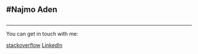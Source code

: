 #Najmo Aden
---
##
---

You can get in touch with me:

[stackoverflow](https://stackoverflow.com/users/16222879/najmo-aden) [LinkedIn](https://www.linkedin.com/in/najmoaden/)
<!---
najmoaden/najmoaden is a ✨ special ✨ repository because its `README.md` (this file) appears on your GitHub profile.
You can click the Preview link to take a look at your changes.
--->
